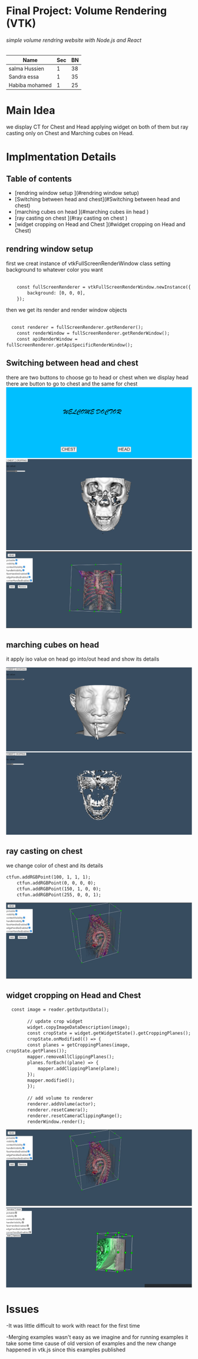 # Final Project: Volume Rendering (VTK)
###### simple volume rendring website with Node.js and React
   
  
Name | Sec | BN |   
--- | --- | --- | 
salma Hussien  | 1 | 38
Sandra essa | 1 | 35 
Habiba mohamed | 1 | 25


# Main Idea 
we display CT for Chest and Head applying widget on both of them but ray casting only on Chest and Marching cubes on Head.

# Implmentation Details
 ## Table of contents
* [rendring window setup ](#rendring window setup)
* [Switching between head and chest](#Switching between head and chest)
* [marching cubes on head ](#marching cubes iin head )
* [ray casting on chest  ](#ray casting on chest  )
* [widget cropping on Head and Chest ](#widget cropping on Head and Chest)

## rendring window setup 
first we creat instance of vtkFullScreenRenderWindow class setting background to whatever color you want 

```

    const fullScreenRenderer = vtkFullScreenRenderWindow.newInstance({
        background: [0, 0, 0],
    });
```
then we get its render and render window objects 
```

  const renderer = fullScreenRenderer.getRenderer();
    const renderWindow = fullScreenRenderer.getRenderWindow();
    const apiRenderWindow = fullScreenRenderer.getApiSpecificRenderWindow();
```
## Switching between head and chest
there are two buttons to choose go to head or chest 
when we display head there are button to go to chest and the same for chest 
![Image](./image/main.PNG)
![Image](./image/head.PNG)
![Image](./image/chest.jpg)

## marching cubes on head
it apply iso value on head go into/out head and show its details 

![Image](./image/iso%202.PNG)
![Image](./image/iso.PNG)

## ray casting on chest
we change color of chest and its details

```
ctfun.addRGBPoint(100, 1, 1, 1);
    ctfun.addRGBPoint(0, 0, 0, 0);
    ctfun.addRGBPoint(150, 1, 0, 0);
    ctfun.addRGBPoint(255, 0, 0, 1);
```

![Image](./image/ray%20casting.jpg)

## widget cropping on Head and Chest 
```
  const image = reader.getOutputData();

        // update crop widget
        widget.copyImageDataDescription(image);
        const cropState = widget.getWidgetState().getCroppingPlanes();
        cropState.onModified(() => {
        const planes = getCroppingPlanes(image, cropState.getPlanes());
        mapper.removeAllClippingPlanes();
        planes.forEach((plane) => {
            mapper.addClippingPlane(plane);
        });
        mapper.modified();
        });

        // add volume to renderer
        renderer.addVolume(actor);
        renderer.resetCamera();
        renderer.resetCameraClippingRange();
        renderWindow.render();
```
![Image](./image/ray%20casting.jpg)
![Image](./image/widget%20head%202.PNG)

# Issues
-It was little difficult to work with react for the first time

-Merging examples wasn't easy as we imagine and for running examples it take some time cause of old version of examples and the new change happened in vtk.js since this   examples published

 
        
























